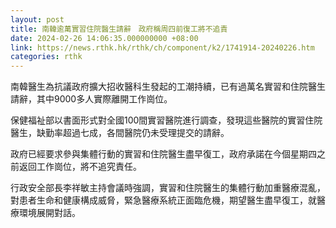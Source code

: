 ```yaml
---
layout: post
title: 南韓逾萬實習住院醫生請辭　政府稱周四前復工將不追責
date: 2024-02-26 14:06:35.000000000 +08:00
link: https://news.rthk.hk/rthk/ch/component/k2/1741914-20240226.htm
categories: rthk
---
```


南韓醫生為抗議政府擴大招收醫科生發起的工潮持續，已有過萬名實習和住院醫生請辭，其中9000多人實際離開工作崗位。

保健福祉部以書面形式對全國100間實習醫院進行調查，發現這些醫院的實習住院醫生，缺勤率超過七成，各間醫院仍未受理提交的請辭。

政府已經要求參與集體行動的實習和住院醫生盡早復工，政府承諾在今個星期四之前返回工作崗位，將不追究責任。

行政安全部長李祥敏主持會議時強調，實習和住院醫生的集體行動加重醫療混亂，對患者生命和健康構成威脅，緊急醫療系統正面臨危機，期望醫生盡早復工，就醫療環境展開對話。
